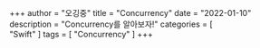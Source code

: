 +++
author = "오깅중"
title = "Concurrency"
date = "2022-01-10"
description = "Concurrency를 알아보자!"
categories = [    
    "Swift"
]
tags = [
    "Concurrency"
]
+++
